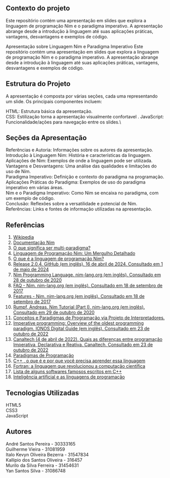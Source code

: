 ## Contexto do projeto
Este repositório contém uma apresentação em slides que explora a linguagem de programação Nim e o paradigma imperativo. A apresentação abrange desde a introdução à linguagem até suas aplicações práticas, vantagens, desvantagens e exemplos de código.

Apresentação sobre Linguagem Nim e Paradigma Imperativo
Este repositório contém uma apresentação em slides que explora a linguagem de programação Nim e o paradigma imperativo. A apresentação abrange desde a introdução à linguagem até suas aplicações práticas, vantagens, desvantagens e exemplos de código.

## Estrutura do Projeto
A apresentação é composta por várias seções, cada uma representando um slide. Os principais componentes incluem:

HTML: Estrutura básica da apresentação.\
CSS: Estilização torna a apresentação visualmente confortavel .
JavaScript: Funcionalidade/ações para navegação entre os slides.\
## Seções da Apresentação
Referências e Autoria: Informações sobre os autores da apresentação.\
Introdução à Linguagem Nim: História e características da linguagem.\
Aplicações de Nim: Exemplos de onde a linguagem pode ser utilizada.\
Vantagens e Desvantagens: Uma análise das qualidades e limitações do uso de Nim.\
Paradigma Imperativo: Definição e contexto do paradigma na programação.\
Aplicações Práticas do Paradigma: Exemplos de uso do paradigma imperativo em várias áreas.\
Nim e o Paradigma Imperativo: Como Nim se encaixa no paradigma, com um exemplo de código.\
Conclusão: Reflexões sobre a versatilidade e potencial de Nim.\
Referências: Links e fontes de informação utilizadas na apresentação.
## Referências

1. [Wikipedia](https://pt.wikipedia.org/wiki/Programa%C3%A7%C3%A3o_imperativa)
2. [Documentação Nim](https://nim-lang.org/documentation.html)
3. [O que significa ser multi-paradigma?](https://dev.to/dnovais/o-que-significa-ser-multi-paradigma-8ad)
4. [Linguagem de Programação Nim: Um Mergulho Detalhado](https://skillstecnologicas.com/linguagem-de-programacao-nim/)
5. [O que é a linguagem de programação Nim?](https://pt.quora.com/O-que-é-a-linguagem-de-programação-Nim)
6. [Release 2.0.4. GitHub (em inglês). 16 de abril de 2024. Consultado em 1 de maio de 2024](https://github.com/nim-lang/Nim/releases/tag/v2.0.4)
7. [Nim Programming Language. nim-lang.org (em inglês). Consultado em 28 de outubro de 2020](https://nim-lang.org)
8. [FAQ - Nim. nim-lang.org (em inglês). Consultado em 18 de setembro de 2017](https://nim-lang.org/faq.html)
9. [Features - Nim. nim-lang.org (em inglês). Consultado em 18 de setembro de 2017](https://nim-lang.org/features.html)
10. [Rumpf, Andreas. Nim Tutorial (Part I). nim-lang.org (em inglês). Consultado em 29 de outubro de 2020](https://nim-lang.org/docs/tut1.html)
11. [Conceitos e Paradigmas de Programação via Projeto de Interpretadores.](https://www.cin.ufpe.br/~in1007/transparencias/jai/Jai2008Augusto.pdf)
12. [Imperative programming: Overview of the oldest programming paradigm. IONOS Digital Guide (em inglês). Consultado em 23 de outubro de 2022](https://www.ionos.com/digitalguide/websites/web-development/imperative-programming/)
13. [Canaltech (4 de abril de 2022). Quais as diferenças entre programação Imperativa, Declarativa e Reativa. Canaltech. Consultado em 23 de outubro de 2022](https://www.academia.edu/43355061/Paradigmas_de_Programação)
14. [Paradigmas de Programação](https://www.academia.edu/43355061/Paradigmas_de_Programação)
15. [C++ , o que é e por que você precisa aprender essa linguagem](https://www.dio.me/articles/c-o-que-e-e-por-que-voce-precisa-aprender-essa-linguagem)
16. [Fortran: a linguagem que revolucionou a computação científica](https://t1noticias.com.br/estado/fortran-a-linguagem-que-revolucionou-a-computacao-cientifica/129443)
17. [Lista de alguns softwares famosos escritos em C++](https://terminalroot.com.br/2021/03/lista-de-alguns-softwares-famosos-escritos-em-cpp.html)
18. [Inteligência artificial e as línguagens de programação](https://www.dio.me/articles/inteligencia-artificial-e-as-linguagens-de-programacao)

## Tecnologias Utilizadas

HTML5\
CSS3\
JavaScript

## Autores

André Santos Pereira - 30333165\
Guilherme Vieira - 31081959\
Italo Kevyn Oliveira Bezerra - 31547834\
Kallipio dos Santos Oliveira - 316457\
Murilo da Silva Ferreira - 31454631\
Yan Santos Silva - 31086748

